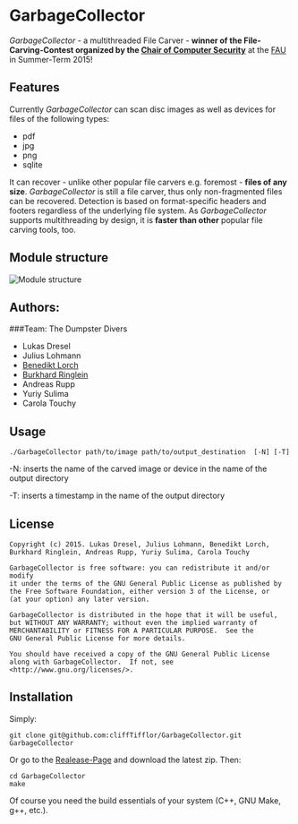 # GarbageCollector
*GarbageCollector* - a multithreaded File Carver - **winner of the File-Carving-Contest organized by the [Chair of Computer Security](https://www1.cs.fau.de/)** at the [FAU](https://www.fau.de/) in Summer-Term 2015! 


## Features 

Currently *GarbageCollector* can scan disc images as well as devices for files of the following types:
* pdf
* jpg 
* png 
* sqlite

It can recover - unlike other popular file carvers e.g. foremost - **files of any size**. 
*GarbageCollector* is still a file carver, thus only non-fragmented files can be recovered. Detection is based on format-specific headers and footers regardless of the underlying file system. 
As *GarbageCollector* supports multithreading by design, it is **faster than other** popular file carving tools, too. 


## Module structure
![Module structure](https://raw.github.com/btlorch/GarbageCollector/master/structure.png)


## Authors: 
###Team: The Dumpster Divers 

- Lukas Dresel 
- Julius Lohmann
- [Benedikt Lorch](https://github.com/btlorch)
- [Burkhard Ringlein](https://github.com/cliffTifflor)
- Andreas Rupp
- Yuriy Sulima 
- Carola Touchy


## Usage 

`./GarbageCollector path/to/image path/to/output_destination  [-N] [-T]`

-N: inserts the name of the carved image or device in the name of the output directory

-T: inserts a timestamp in the name of the output directory 


## License 

	Copyright (c) 2015. Lukas Dresel, Julius Lohmann, Benedikt Lorch, Burkhard Ringlein, Andreas Rupp, Yuriy Sulima, Carola Touchy

	GarbageCollector is free software: you can redistribute it and/or modify
	it under the terms of the GNU General Public License as published by
	the Free Software Foundation, either version 3 of the License, or
	(at your option) any later version.

	GarbageCollector is distributed in the hope that it will be useful,
	but WITHOUT ANY WARRANTY; without even the implied warranty of
	MERCHANTABILITY or FITNESS FOR A PARTICULAR PURPOSE.  See the
	GNU General Public License for more details.

	You should have received a copy of the GNU General Public License
	along with GarbageCollector.  If not, see <http://www.gnu.org/licenses/>.


## Installation 

Simply:

	git clone git@github.com:cliffTifflor/GarbageCollector.git GarbageCollector 

Or go to the [Realease-Page](https://github.com/cliffTifflor/GarbageCollector/releases) and download the latest zip. 
Then: 

	cd GarbageCollector
	make 



Of course you need the build essentials of your system (C++, GNU Make, g++, etc.). 





